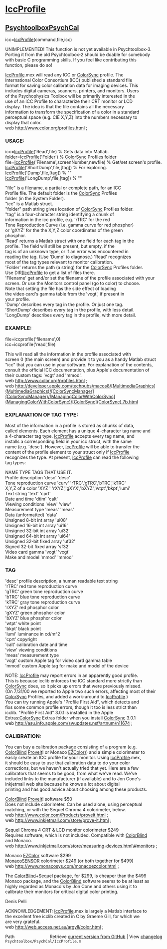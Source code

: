 # [IccProfile](IccProfile)
## [Psychtoolbox](Psychtoolbox)[PsychCal](PsychCal)

icc=[IccProfile](IccProfile)(command,file,icc)  
  
  
  
UNIMPLEMENTED! This function is not yet available in Psychtoolbox-3.  
Porting it from the old Psychtoolbox-2 should be doable for somebody  
with basic C programming skills. If you feel like contributing this  
function, please do so!  
  
  
  
[IccProfile](IccProfile).mex will read any ICC or [ColorSync](ColorSync) profile. The  
International Color Consortium (ICC) published a standard file  
format for saving color calibration data for imaging devices. This  
includes digital cameras, scanners, printers, and monitors. Users  
of the Psychophysics Toolbox will be primarily interested in the  
use of an ICC Profile to characterize their CRT monitor or LCD  
display. The idea is that the file contains all the necessary  
information to transform the specification of a color in a standard   
perceptual space (e.g. CIE X,Y,Z) into the numbers necessary to   
display that color.  
web http://www.color.org/profiles.html ;  
  
### USAGE:  
  
icc=[IccProfile](IccProfile)('Read',file)                      % Gets data into Matlab.  
folder=[IccProfile](IccProfile)('Folder')                      % [ColorSync](ColorSync) Profiles folder  
file=[IccProfile](IccProfile)('Filename',screenNumber,newfile) % Get/set screen's profile.  
[IccProfile](IccProfile)('ShortDump',file,[tag])               % For exploring.  
[IccProfile](IccProfile)('Dump',file,[tag])                    % ""  
[IccProfile](IccProfile)('LongDump',file,[tag])                % ""  
  
"file"      is a filename, a partial or complete path, for an ICC   
            Profile file. The default folder is the [ColorSync](ColorSync) Profiles   
            folder (in the System Folder).  
"icc"       is a Matlab struct.  
"folder"    path string gives location of [ColorSync](ColorSync) Profiles folder.  
"tag"       is a four-character string identifying a chunk of   
            information in the icc profile, e.g. 'rTRC' for the red   
            Tone Reproduction Curve (i.e. gamma curve for red phosphor)    
            or 'gXYZ' for the the X,Y,Z color coordinates of the green   
            phosphor.  
'Read'      returns a Matlab struct with one field for each tag in the  
            profile. The field will still be present, but empty, if the   
            tag is of an unknown type, or if an error was encountered in  
            reading the tag. (Use 'Dump' to diagnose.) 'Read' recognizes   
            most of the tag types relevant to monitor calibration.  
'Folder'    returns the path (a string) for the [ColorSync](ColorSync) Profiles folder.  
            Use DIR[(IccProfile]((IccProfile)('Folder')) to get a list of files there.  
'Filename'  get and/or set the filename of the profile associated with your  
                        screen. Or use the Monitors control panel (go to color) to choose.  
            Note that setting the file has the side effect of loading  
            the video card's gamma table from the 'vcgt', if present in  
            your profile.   
'Dump'      describes every tag in the profile. Or just one tag.  
'ShortDump' describes every tag in the profile, with less detail.  
'LongDump'  describes every tag in the profile, with more detail.  
  
### EXAMPLE:  
  
file=iccprofile('filename',0)  
icc=iccprofile('read',file)  
  
This will read all the information in the profile associated with  
screen 0 (the main screen) and provide it to you as a handy Matlab struct  
"icc" that you can use in your software. For explanation of the contents,  
consult the official ICC documentation, plus Apple's documentation of  
their custom tags: 'vcgt' and 'mmod'.  
web http://www.color.org/profiles.html ;  
web http://developer.apple.com/techpubs/macos8/[MultimediaGraphics](MultimediaGraphics)/[ColorSyncManager](ColorSyncManager)/[ManagingColorWithColorSync](ManagingColorWithColorSync)/[ColorSync](ColorSync).7b.html  
  
### EXPLANATION OF TAG TYPE:  
  
Most of the information in a profile is stored as chunks of data,  
called elements. Each element has a unique 4-character tag name and  
a 4-character tag type. [IccProfile](IccProfile) accepts every tag name, and  
installs a corresponding field in your icc struct, with the same  
name (e.g. 'desc'). However, [IccProfile](IccProfile) will be able to transfer the  
content of the profile element to your struct only if [IccProfile](IccProfile)  
recognizes the type. At present, [IccProfile](IccProfile) can read the following  
tag types:  
  
NAME                        TYPE      TAGS THAT USE IT.  
Profile description         'desc'    'desc'                                
Tone reproduction curve     'curv'    'rTRC','gTRC','bTRC','kTRC'               
X,Y,Z of a color            'XYZ '    'rXYZ','gXYX','bXYZ','wtpt','bkpt','lumi'  
Text string                 'text'    'cprt'  
Date and time               'dtim'    'calt'  
Viewing conditions          'view'    'view'  
Measurement type            'meas'    'meas'  
Data (unformatted)          'data'  
Unsigned 8-bit int array    'ui08'  
Unsigned 16-bit int array   'ui16'  
Unsigned 32-bit int array   'ui32'  
Unsigned 64-bit int array   'ui64'  
Unsigned 32-bit fixed array 'uf32'  
Signed 32-bit fixed array   'sf32'  
Video card gamma            'vcgt'    'vcgt'  
Make and model              'mmod'    'mmod'  
  
### TAG  
'desc'    profile description, a human readable text string  
'rTRC'    red tone reproduction curve  
'gTRC'    green tone reproduction curve  
'bTRC'    blue tone reproduction curve  
'kTRC'    gray tone reproduction curve  
'rXYZ'    red phosphor color  
'gXYZ'    green phosphor color  
'bXYZ'    blue phosphor color  
'wtpt'    white point  
'bkpt'    black point  
'lumi'    luminance in cd/m^2  
'cprt'    copyright  
'calt'    calibration date and time  
'view'    viewing conditions  
'meas'    measurement type  
'vcgt'    custom Apple tag for video card gamma table  
'mmod'    custom Apple tag for make and model of the device  
  
NOTE: [IccProfile](IccProfile) may report errors in an apparently good profile.  
This is because icclib enforces the ICC standard more strictly than  
[ColorSync](ColorSync) does, so it picks up errors that were previously missed.  
(On 7/31/00 we reported to Apple two such errors, affecting most of their   
[ColorSync](ColorSync) Profiles, and added a work-around to [IccProfile](IccProfile).)  
You can try running Apple's "Profile First Aid", which detects and  
fixs some common profile errors, though it too is less strict than  
icclib. "Profile First Aid" 3.0.1 is installed in the Apple  
Extras:[ColorSync](ColorSync) Extras folder when you install [ColorSync](ColorSync) 3.0.1  
web http://asu.info.apple.com/swupdates.nsf/artnum/n11674 ;  
  
### CALIBRATION:  
  
You can buy a calibration package consisting of a program (e.g.  
[ColorBlind](ColorBlind) [ProveIt](ProveIt)! or Monaco [EZColor)](EZColor)) and a simple colorimeter to  
easily create an ICC profile for your monitor. Using [IccProfile](IccProfile).mex,  
it should be easy to use that calibration data to do your color  
corrections, but we haven't actually tried that yet. Here are a few  
calibrators that seems to be good, from what we've read. We've  
included links to the manufacturer (if available) and to Jon Cone's  
inkjetmall web site because he knows a lot about digital  
printing and has good advice about choosing among these products.  
  
[ColorBlind](ColorBlind) [ProveIt](ProveIt)! software $50  
Does not include colorimeter. Can be used alone, using perceptual  
matching, or with the Sequel Chroma 4 colorimeter, below.  
web http://www.color.com/Products/proveit.html ;  
web http://www.inkjetmall.com/store/prove-it.html ;  
  
Sequel Chroma 4 CRT & LCD monitor colorimeter $249  
Requires software, which is not included. Compatible with [ColorBlind](ColorBlind)  
and Monaco.  
web http://www.inkjetmall.com/store/measuring-devices.html\#monitors ;  
  
Monaco [EZColor](EZColor) software $299  
[MonacoSENSOR](MonacoSENSOR) colorimeter $249 (or both together for $499)  
web http://www.monacosys.com/monacoezcolor.html ;  
  
The [ColorBlind](ColorBlind)+Sequel package, for $299, is cheaper than the $499  
Monaco package, and the [ColorBlind](ColorBlind) software seems to be at least as  
highly regarded as Monaco's by Jon Cone and others using it to  
calibrate their monitors for critical digital color printing.  
  
Denis Pelli  
  
ACKNOWLEDGEMENT: [IccProfile](IccProfile).mex is largely a Matlab interface to   
the excellent free icclib created in C by Graeme Gill, for which we   
are very grateful.  
web http://web.access.net.au/argyll/color.html ;  




<div class="code_header" style="text-align:right;">
  <span style="float:left;">Path&nbsp;&nbsp;</span> <span class="counter">Retrieve <a href=
  "https://raw.github.com/Psychtoolbox-3/Psychtoolbox-3/beta/Psychtoolbox/PsychCal/IccProfile.m">current version from GitHub</a> | View <a href=
  "https://github.com/Psychtoolbox-3/Psychtoolbox-3/commits/beta/Psychtoolbox/PsychCal/IccProfile.m">changelog</a></span>
</div>
<div class="code">
  <code>Psychtoolbox/PsychCal/IccProfile.m</code>
</div>

